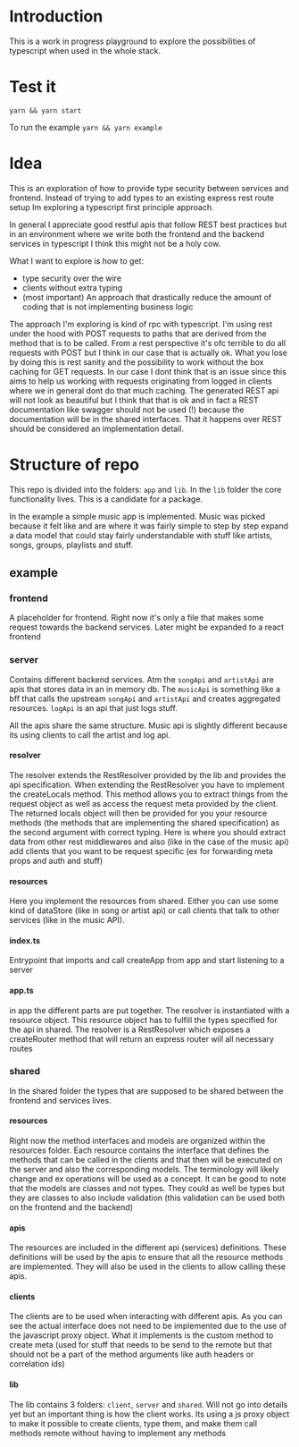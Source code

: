 # Introduction

This is a work in progress playground to explore the possibilities of typescript when used in the whole stack.

# Test it

`yarn && yarn start`

To run the example
`yarn && yarn example`

# Idea

This is an exploration of how to provide type security between services and frontend. Instead of trying to add types to an existing express rest route setup Im exploring a typescript first principle approach.

In general I appreciate good restful apis that follow REST best practices but in an environment where we write both the frontend and the backend services in typescript I think this might not be a holy cow.

What I want to explore is how to get:

- type security over the wire
- clients without extra typing
- (most important) An approach that drastically reduce the amount of coding that is not implementing business logic

The approach I'm exploring is kind of rpc with typescript. I'm using rest under the hood with POST requests to paths that are derived from the method that is to be called.
From a rest perspective it's ofc terrible to do all requests with POST but I think in our case that is actually ok. What you lose by doing this is rest sanity and the possibility to work without the box caching for GET requests. In our case I dont think that is an issue since this aims to help us working with requests originating from logged in clients where we in general dont do that much caching. The generated REST api will not look as beautiful but I think that that is ok and in fact a REST documentation like swagger should not be used (!) because the documentation will be in the shared interfaces. That it happens over REST should be considered an implementation detail.

# Structure of repo

This repo is divided into the folders: `app` and `lib`.
In the `lib` folder the core functionality lives. This is a candidate for a package.

In the example a simple music app is implemented. Music was picked because it felt like and are where it was fairly simple to step by step expand a data model that could stay fairly understandable with stuff like artists, songs, groups, playlists and stuff.

## example

### frontend

A placeholder for frontend. Right now it's only a file that makes some request towards the backend services. Later might be expanded to a react frontend

### server

Contains different backend services. Atm the `songApi` and `artistApi` are apis that stores data in an in memory db. The `musicApi` is something like a bff that calls the upstream `songApi` and `artistApi` and creates aggregated resources. `logApi` is an api that just logs stuff.

All the apis share the same structure. Music api is slightly different because its using clients to call the artist and log api.

#### resolver

The resolver extends the RestResolver provided by the lib and provides the api specification. When extending the RestResolver you have to implement the createLocals method. This method allows you to extract things from the request object as well as access the request meta provided by the client. The returned locals object will then be provided for you your resource methods (the methods that are implementing the shared specification) as the second argument with correct typing. Here is where you should extract data from other rest middlewares and also (like in the case of the music api) add clients that you want to be request specific (ex for forwarding meta props and auth and stuff)

#### resources

Here you implement the resources from shared. Either you can use some kind of dataStore (like in song or artist api) or call clients that talk to other services (like in the music API).

#### index.ts

Entrypoint that imports and call createApp from app and start listening to a server

#### app.ts

in app the different parts are put together. The resolver is instantiated with a resource object. This resource object has to fulfill the types specified for the api in shared. The resolver is a RestResolver which exposes a createRouter method that will return an express router will all necessary routes

### shared

In the shared folder the types that are supposed to be shared between the frontend and services lives.

#### resources

Right now the method interfaces and models are organized within the resources folder. Each resource contains the interface that defines the methods that can be called in the clients and that then will be executed on the server and also the corresponding models. The terminology will likely change and ex operations will be used as a concept. It can be good to note that the models are classes and not types. They could as well be types but they are classes to also include validation (this validation can be used both on the frontend and the backend)

#### apis

The resources are included in the different api (services) definitions. These definitions will be used by the apis to ensure that all the resource methods are implemented. They will also be used in the clients to allow calling these apis.

#### clients

The clients are to be used when interacting with different apis. As you can see the actual interface does not need to be implemented due to the use of the javascript proxy object. What it implements is the custom method to create meta (used for stuff that needs to be send to the remote but that should not be a part of the method arguments like auth headers or correlation ids)

#### lib

The lib contains 3 folders: `client`, `server` and `shared`.
Will not go into details yet but an important thing is how the client works. Its using a js proxy object to make it possible to create clients, type them, and make them call methods remote without having to implement any methods
